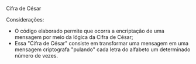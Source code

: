 Cifra de César

Considerações:
  - O código elaborado permite que ocorra a encriptação de uma mensagem por meio da lógica da Cifra de César;
  - Essa "Cifra de César" consiste em transformar uma mensagem em uma mensagem criptografa "pulando" cada letra do alfabeto um determinado número de vezes.
